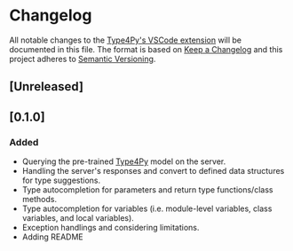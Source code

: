 # Changelog
All notable changes to the [Type4Py's VSCode extension](https://github.com/saltudelft/type4py-vscode-ext) will be documented in this file. The format is based on [Keep a Changelog](http://keepachangelog.com/en/1.0.0/) and this project adheres to [Semantic Versioning](http://semver.org/spec/v2.0.0.html).

## [Unreleased]

## [0.1.0]
### Added
- Querying the pre-trained [Type4Py](https://github.com/saltudelft/type4py) model on the server.
- Handling the server's responses and convert to defined data structures for type suggestions.
- Type autocompletion for parameters and return type functions/class methods.
- Type autocompletion for variables (i.e. module-level variables, class variables, and local variables).
- Exception handlings and considering limitations.
- Adding README

